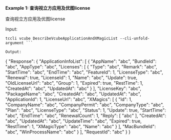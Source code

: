 **Example 1: 查询视立方应用及优图license**

查询视立方应用及优图license

Input: 

```
tccli vcube DescribeVcubeApplicationAndXMagicList --cli-unfold-argument ```

Output: 
```
{
    "Response": {
        "ApplicationInfoList": [
            {
                "AppName": "abc",
                "BundleId": "abc",
                "AppType": "abc",
                "Licenses": [
                    {
                        "Type": "abc",
                        "Remark": "abc",
                        "StartTime": "abc",
                        "EndTime": "abc",
                        "FeatureId": 1,
                        "LicenseType": "abc",
                        "Renewal": true,
                        "LicenseId": 1,
                        "Name": "abc",
                        "Update": true,
                        "OldLicenseUrl": "abc",
                        "Group": 1,
                        "Expired": true,
                        "RestTime": 1,
                        "CreatedAt": "abc",
                        "UpdatedAt": "abc"
                    }
                ],
                "LicenseKey": "abc",
                "PackageName": "abc",
                "CreatedAt": "abc",
                "UpdatedAt": "abc",
                "ApplicationId": 1,
                "LicenseUrl": "abc",
                "XMagics": [
                    {
                        "Id": 1,
                        "CompanyName": "abc",
                        "CompanyPermit": "abc",
                        "CompanyType": "abc",
                        "Plan": "abc",
                        "LicenseType": "abc",
                        "Status": 1,
                        "Update": true,
                        "StartTime": "abc",
                        "EndTime": "abc",
                        "RenewalCount": 1,
                        "Reply": [
                            "abc"
                        ],
                        "CreatedAt": "abc",
                        "UpdatedAt": "abc",
                        "UpdateTime": "abc",
                        "Expired": true,
                        "RestTime": 1,
                        "XMagicType": "abc",
                        "Name": "abc"
                    }
                ],
                "MacBundleId": "abc",
                "WinProcessName": "abc"
            }
        ],
        "RequestId": "abc"
    }
}
```


